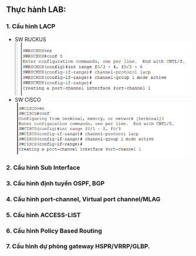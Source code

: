## Thực hành LAB:
### 1. Cấu hình LACP 
- SW RUCKUS
  ![alt](image/swr_lacp.png)
- SW CISCO
  ![alt](image/swc_lacp.png)
### 2. Cấu hình Sub Interface
### 3. Cấu hình định tuyến OSPF, BGP
### 4. Cấu hình port-channel, Virtual port channel/MLAG
### 5. Cấu hình ACCESS-LIST
### 6. Cấu hình Policy Based Routing
### 7. Cấu hình dự phòng gateway HSPR/VRRP/GLBP.